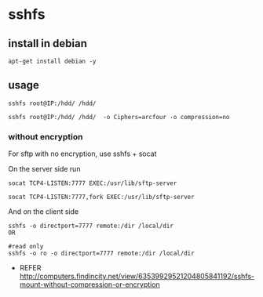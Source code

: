 # sshfs


## install in debian


```
apt-get install debian -y
```

## usage

```
sshfs root@IP:/hdd/ /hdd/ 
```

```
sshfs root@IP:/hdd/ /hdd/  -o Ciphers=arcfour -o compression=no

```

### without encryption

For sftp with no encryption, use sshfs + socat

On the server side run

```
socat TCP4-LISTEN:7777 EXEC:/usr/lib/sftp-server
```

```
socat TCP4-LISTEN:7777,fork EXEC:/usr/lib/sftp-server

```

And on the client side

```
sshfs -o directport=7777 remote:/dir /local/dir
OR

#read only 
sshfs -o ro -o directport=7777 remote:/dir /local/dir

```


* REFER <http://computers.findincity.net/view/63539929521204805841192/sshfs-mount-without-compression-or-encryption>
